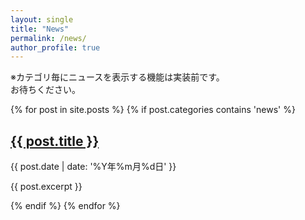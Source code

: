 ```yaml
---
layout: single
title: "News"
permalink: /news/
author_profile: true
---
```


※カテゴリ毎にニュースを表示する機能は実装前です。  
お待ちください。

<div class="news-list">
  {% for post in site.posts %}
    {% if post.categories contains 'news' %}
      <article class="news-post">
        <h2><a href="{{ post.url }}">{{ post.title }}</a></h2>
        <time datetime="{{ post.date | date: '%Y-%m-%d' }}">
          {{ post.date | date: '%Y年%m月%d日' }}
        </time>
        <p>{{ post.excerpt }}</p>
      </article>
    {% endif %}
  {% endfor %}
</div>
